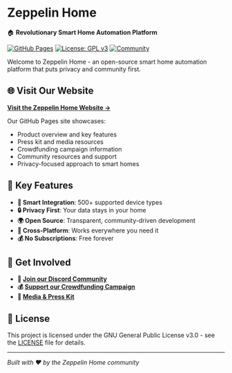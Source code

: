 # Zeppelin Home 

🏠 **Revolutionary Smart Home Automation Platform**

[![GitHub Pages](https://img.shields.io/badge/GitHub%20Pages-Live%20Site-brightgreen)](https://hannesmitterer.github.io/zeppelin-/)
[![License: GPL v3](https://img.shields.io/badge/License-GPLv3-blue.svg)](LICENSE)
[![Community](https://img.shields.io/badge/Community-Join%20Discord-7289da)](https://discord.gg/zeppelinhome)

Welcome to Zeppelin Home - an open-source smart home automation platform that puts privacy and community first.

## 🌐 Visit Our Website

**[Visit the Zeppelin Home Website →](https://hannesmitterer.github.io/zeppelin-/)**

Our GitHub Pages site showcases:
- Product overview and key features
- Press kit and media resources  
- Crowdfunding campaign information
- Community resources and support
- Privacy-focused approach to smart homes

## 🚀 Key Features

- **🔗 Smart Integration**: 500+ supported device types
- **🔒 Privacy First**: Your data stays in your home
- **🌍 Open Source**: Transparent, community-driven development  
- **📱 Cross-Platform**: Works everywhere you need it
- **💰 No Subscriptions**: Free forever

## 🤝 Get Involved

- **💬 [Join our Discord Community](https://discord.gg/zeppelinhome)**
- **💰 [Support our Crowdfunding Campaign](https://hannesmitterer.github.io/zeppelin-/#support-our-mission)**
- **📰 [Media & Press Kit](https://hannesmitterer.github.io/zeppelin-/#press-kit)**

## 📄 License

This project is licensed under the GNU General Public License v3.0 - see the [LICENSE](LICENSE) file for details.

---

*Built with ❤️ by the Zeppelin Home community*